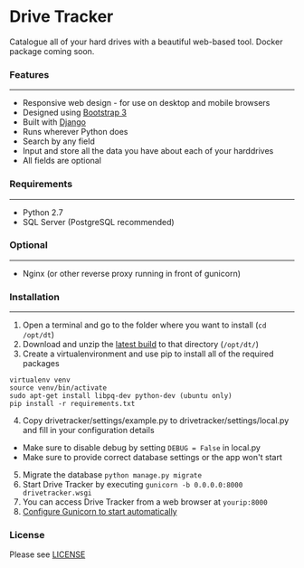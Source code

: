 Drive Tracker
===================

Catalogue all of your hard drives with a beautiful web-based tool. Docker package coming soon.

### Features
---------------
* Responsive web design - for use on desktop and mobile browsers
* Designed using [Bootstrap 3](http://getbootstrap.com/)
* Built with [Django](http://www.djangoproject.com/)
* Runs wherever Python does
* Search by any field
* Input and store all the data you have about each of your harddrives
* All fields are optional

### Requirements
---------------
* Python 2.7
* SQL Server (PostgreSQL recommended)

### Optional
---------------
* Nginx (or other reverse proxy running in front of gunicorn)

### Installation
---------------
1. Open a terminal and go to the folder where you want to install (```cd /opt/dt```)
2. Download and unzip the [latest build](https://github.com/rohankapoorcom/drivetracker/archive/master.zip) to that directory (```/opt/dt/```)
3. Create a virtualenvironment and use pip to install all of the required packages

  ```
  virtualenv venv
  source venv/bin/activate
  sudo apt-get install libpq-dev python-dev (ubuntu only)
  pip install -r requirements.txt
  ```
4. Copy drivetracker/settings/example.py to drivetracker/settings/local.py and fill in your configuration details
  * Make sure to disable debug by setting ```DEBUG = False``` in local.py
  * Make sure to provide correct database settings or the app won't start
5. Migrate the database ```python manage.py migrate```
6. Start Drive Tracker by executing ```gunicorn -b 0.0.0.0:8000 drivetracker.wsgi```
7. You can access Drive Tracker from a web browser at ```yourip:8000```
8. [Configure Gunicorn to start automatically](http://docs.gunicorn.org/en/stable/deploy.html)

### License
Please see [LICENSE](LICENSE)
